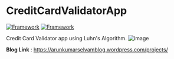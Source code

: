 # CreditCardValidatorApp
[![Framework](https://img.shields.io/badge/SpringBoot-4-green)](https://spring.io/tools)
[![Framework](https://img.shields.io/badge/Tailwind_CSS-v3.3.1-skyblue)](https://tailwindcss.com/)

Credit Card Validator app using Luhn's Algorithm.
![image](https://github.com/er-arunkumarselvam/CreditCardValidatorApp/assets/113919924/ff4b8f01-5c76-4065-9dcf-716551d562c3)


__Blog Link__ : https://arunkumarselvamblog.wordpress.com/projects/
